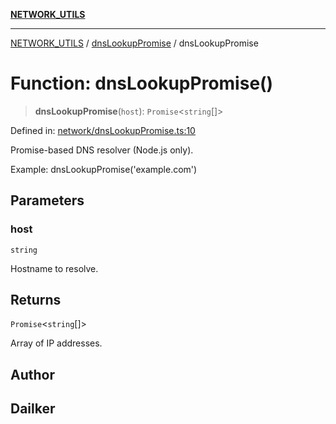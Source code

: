 [**NETWORK_UTILS**](../../README.md)

***

[NETWORK_UTILS](../../README.md) / [dnsLookupPromise](../README.md) / dnsLookupPromise

# Function: dnsLookupPromise()

> **dnsLookupPromise**(`host`): `Promise`\<`string`[]\>

Defined in: [network/dnsLookupPromise.ts:10](https://github.com/dailker/everyutil-js/blob/b3e269da55b7d96c15eb37e98c5c4f6b94f05f6f/src/network/dnsLookupPromise.ts#L10)

Promise-based DNS resolver (Node.js only).

Example: dnsLookupPromise('example.com')

## Parameters

### host

`string`

Hostname to resolve.

## Returns

`Promise`\<`string`[]\>

Array of IP addresses.

## Author

## Dailker
